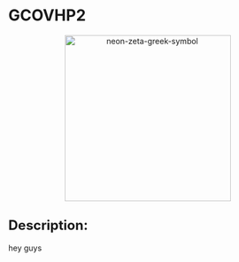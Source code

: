 # GCOVHP2
<div align="center">
  <img src="https://github.com/user-attachments/assets/8d69fa45-cca3-4987-8ca4-d798888290bd" alt="neon-zeta-greek-symbol" width="300"/>
</div>
<h2><strong style="font-size: 24px;">Description:</strong></h2>
<p>hey guys</p>
